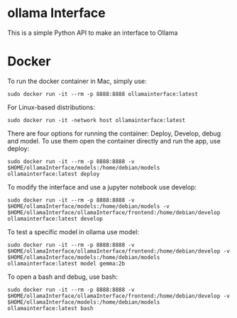 # ollama Interface

This is a simple Python API to make an interface to Ollama


# Docker

To run the docker container in Mac, simply use:
```
sudo docker run -it --rm -p 8888:8888 ollamainterface:latest
```

For Linux-based distributions:
```
sudo docker run -it -network host ollamainterface:latest
```
There are four options for running the container: Deploy, Develop, debug 
and model. To use them open the container directly and run the app, use 
deploy:

```
sudo docker run -it --rm -p 8888:8888 -v $HOME/ollamaInterface/models:/home/debian/models ollamainterface:latest deploy 
```
To modify the interface and use a jupyter notebook use develop:
```
sudo docker run -it --rm -p 8888:8888 -v $HOME/ollamaInterface/models:/home/debian/models -v $HOME/ollamaInterface/ollamaInterface/frontend:/home/debian/develop ollamainterface:latest develop
```
To test a specific model in ollama use model:
```
sudo docker run -it --rm -p 8888:8888 -v $HOME/ollamaInterface/ollamaInterface/frontend:/home/debian/develop -v $HOME/ollamaInterface/models:/home/debian/models ollamainterface:latest model gemma:2b
```
To open a bash and debug, use bash:
```
sudo docker run -it --rm -p 8888:8888 -v $HOME/ollamaInterface/ollamaInterface/frontend:/home/debian/develop -v $HOME/ollamaInterface/models:/home/debian/models ollamainterface:latest bash
 ```

